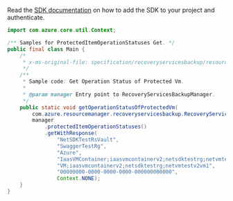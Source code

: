 Read the [SDK documentation](https://github.com/Azure/azure-sdk-for-java/blob/azure-resourcemanager-recoveryservicesbackup_1.0.0-beta.2/sdk/recoveryservicesbackup/azure-resourcemanager-recoveryservicesbackup/README.md) on how to add the SDK to your project and authenticate.

```java
import com.azure.core.util.Context;

/** Samples for ProtectedItemOperationStatuses Get. */
public final class Main {
    /*
     * x-ms-original-file: specification/recoveryservicesbackup/resource-manager/Microsoft.RecoveryServices/stable/2021-07-01/examples/AzureIaasVm/ProtectedItemOperationStatus.json
     */
    /**
     * Sample code: Get Operation Status of Protected Vm.
     *
     * @param manager Entry point to RecoveryServicesBackupManager.
     */
    public static void getOperationStatusOfProtectedVm(
        com.azure.resourcemanager.recoveryservicesbackup.RecoveryServicesBackupManager manager) {
        manager
            .protectedItemOperationStatuses()
            .getWithResponse(
                "NetSDKTestRsVault",
                "SwaggerTestRg",
                "Azure",
                "IaasVMContainer;iaasvmcontainerv2;netsdktestrg;netvmtestv2vm1",
                "VM;iaasvmcontainerv2;netsdktestrg;netvmtestv2vm1",
                "00000000-0000-0000-0000-000000000000",
                Context.NONE);
    }
}
```
